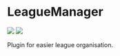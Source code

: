 # LeagueManager
![](https://img.shields.io/github/license/DivineRealms/LeagueManager.svg) ![](https://img.shields.io/github/issues/DivineRealms/LeagueManager) 

Plugin for easier league organisation.
